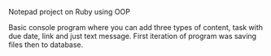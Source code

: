 Notepad project on Ruby using OOP

Basic console program where you can add three types of content, task with due date, link and just text message. 
First iteration of program was saving files then to database. 
